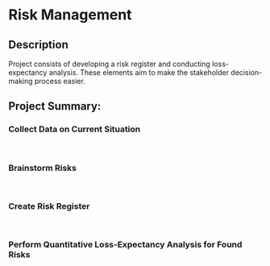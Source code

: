 <h1>Risk Management</h1>

<h2>Description</h2>
Project consists of developing a risk register and conducting loss-expectancy analysis. These elements aim to make the stakeholder decision-making process easier.

<h2>Project Summary:</h2>
<h3>Collect Data on Current Situation</h3>
<br/>
<h3>Brainstorm Risks</h3>
<br/>
<h3>Create Risk Register</h3>
<br/>
<h3>Perform Quantitative Loss-Expectancy Analysis for Found Risks</h3>
<br/>
